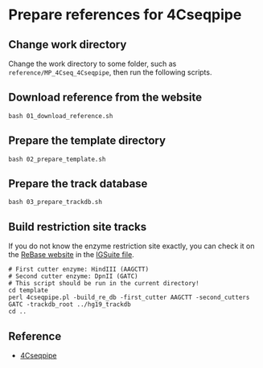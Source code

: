 # Prepare references for 4Cseqpipe

## Change work directory

Change the work directory to some folder, such as `reference/MP_4Cseq_4Cseqpipe`, then run the following scripts.

## Download reference from the website

```shell
bash 01_download_reference.sh
```

## Prepare the template directory
```shell
bash 02_prepare_template.sh
```

## Prepare the track database

```shell
bash 03_prepare_trackdb.sh
```

## Build restriction site tracks

If you do not know the enzyme restriction site exactly, you can check it on the [ReBase website](http://rebase.neb.com/rebase/rebase.html) in the [IGSuite file](http://rebase.neb.com/rebase/link_bionet).
```shell
# First cutter enzyme: HindIII (AAGCTT)
# Second cutter enzyme: DpnII (GATC)
# This script should be run in the current directory!
cd template
perl 4cseqpipe.pl -build_re_db -first_cutter AAGCTT -second_cutters GATC -trackdb_root ../hg19_trackdb
cd ..
```

## Reference
* [4Cseqpipe](http://compgenomics.weizmann.ac.il/tanay/?page_id=367)